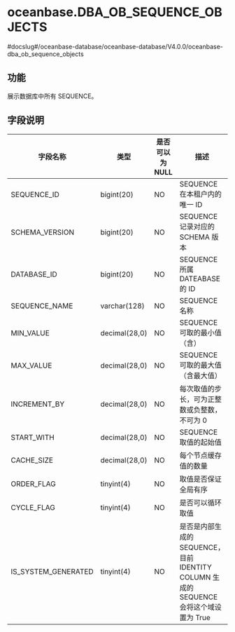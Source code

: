 oceanbase.DBA_OB_SEQUENCE_OBJECTS
======================================================

#docslug#/oceanbase-database/oceanbase-database/V4.0.0/oceanbase-dba_ob_sequence_objects

功能
-----------------------

展示数据库中所有 SEQUENCE。

字段说明
-------------------------

|        字段名称         |      类型       | 是否可以为 NULL |                               描述                                |
|---------------------|---------------|------------|-----------------------------------------------------------------|
| SEQUENCE_ID         | bigint(20)    | NO         | SEQUENCE 在本租户内的唯一 ID                                            |
| SCHEMA_VERSION      | bigint(20)    | NO         | SEQUENCE 记录对应的 SCHEMA 版本                                        |
| DATABASE_ID         | bigint(20)    | NO         | SEQUENCE 所属 DATEABASE 的 ID                                      |
| SEQUENCE_NAME       | varchar(128)  | NO         | SEQUENCE 名称                                                     |
| MIN_VALUE           | decimal(28,0) | NO         | SEQUENCE 可取的最小值（含）                                              |
| MAX_VALUE           | decimal(28,0) | NO         | SEQUENCE 可取的最大值（含最大值）                                           |
| INCREMENT_BY        | decimal(28,0) | NO         | 每次取值的步长，可为正整数或负整数，不可为 0                                         |
| START_WITH          | decimal(28,0) | NO         | SEQUENCE 取值的起始值                                                 |
| CACHE_SIZE          | decimal(28,0) | NO         | 每个节点缓存值的数量                                                      |
| ORDER_FLAG          | tinyint(4)    | NO         | 取值是否保证全局有序                                                      |
| CYCLE_FLAG          | tinyint(4)    | NO         | 是否可以循环取值                                                        |
| IS_SYSTEM_GENERATED | tinyint(4)    | NO         | 是否是内部生成的 SEQUENCE，目前 IDENTITY COLUMN 生成的 SEQUENCE 会将这个域设置为 True |
